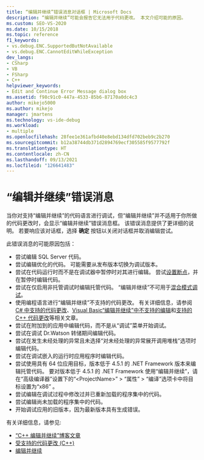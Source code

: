 ```yaml
---
title: “编辑并继续”错误消息对话框 | Microsoft Docs
description: “编辑并继续”可能会报告它无法用于代码更改。 本文介绍可能的原因。
ms.custom: SEO-VS-2020
ms.date: 10/15/2018
ms.topic: reference
f1_keywords:
- vs.debug.ENC.SupportedButNotAvailable
- vs.debug.ENC.CannotEditWhileException
dev_langs:
- CSharp
- VB
- FSharp
- C++
helpviewer_keywords:
- Edit and Continue Error Message dialog box
ms.assetid: f98c91c0-447a-4533-85b6-87170a0dc4c3
author: mikejo5000
ms.author: mikejo
manager: jmartens
ms.technology: vs-ide-debug
ms.workload:
- multiple
ms.openlocfilehash: 28fee1e361afbd40e8ebd134dfd702beb9c2b270
ms.sourcegitcommit: b12a38744db371d2894769ecf305585f9577792f
ms.translationtype: HT
ms.contentlocale: zh-CN
ms.lasthandoff: 09/13/2021
ms.locfileid: "126641483"
---
```

# <a name="edit-and-continue-error-message"></a>“编辑并继续”错误消息

当你对支持“编辑并继续”的代码语言进行调试，但“编辑并继续”并不适用于你所做的代码更改时，会显示“编辑并继续”错误消息框。 该错误消息提供了更详细的说明。 若要响应该对话框，选择 **确定** 按钮以关闭对话框并取消编辑尝试。

此错误消息的可能原因包括：

- 尝试编辑 SQL Server 代码。
- 尝试编辑优化的代码。 可能需要从发布版本切换为调试版本。
- 尝试在代码运行时而不是在调试器中暂停时对其进行编辑。 尝试[设置断点](../debugger/using-breakpoints.md)，并在暂停时编辑代码。
- 尝试在仅启用非托管调试时编辑托管代码。 “编辑并继续”不可用于[混合模式调试](../debugger/how-to-debug-in-mixed-mode.md)。
- 使用编程语言进行“编辑并继续”不支持的代码更改。 有关详细信息，请参阅 [C# 中支持的代码更改](supported-code-changes-csharp.md)、[Visual Basic“编辑并继续”中不支持的编辑](supported-code-changes-csharp.md)和[支持的 C++ 代码更改](supported-code-changes-cpp.md)等相关文章。
- 尝试在附加到的应用中编辑代码，而不是从“调试”菜单开始调试。
- 尝试在调试 Dr.Watson 转储期间编辑代码。
- 尝试在发生未经处理的异常且未选择“对未经处理的异常展开调用堆栈”选项时编辑代码。
- 尝试在调试嵌入的运行时应用程序时编辑代码。
- 尝试使用具有 64 位应用目标，版本低于 4.5.1 的 .NET Framework 版本来编辑托管代码。 要对版本低于 4.5.1 的 .NET Framework 使用“编辑并继续”，请在“高级编译器”设置下的“\<ProjectName>” > “属性” > “编译”选项卡中将目标设置为“x86”    。
- 尝试编辑在调试过程中修改过并已重新加载的程序集中的代码。
- 尝试编辑尚未加载的程序集中的代码。
- 开始调试应用的旧版本，因为最新版本具有生成错误。

有关详细信息，请参见:
- [“C++ 编辑并继续”博客文章](https://devblogs.microsoft.com/cppblog/c-edit-and-continue-in-visual-studio-2015-update-3/)
- [受支持的代码更改 (C++)](../debugger/supported-code-changes-cpp.md)
- [编辑并继续](../debugger/edit-and-continue.md)
